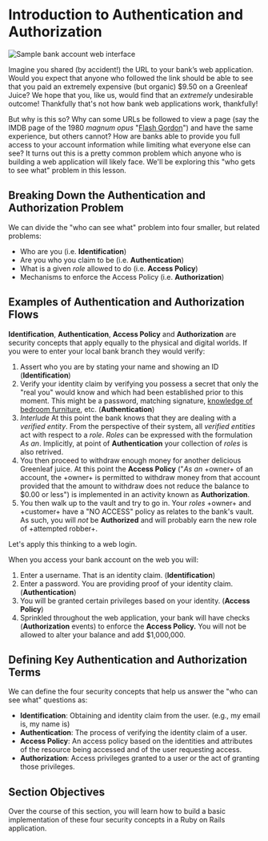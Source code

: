 # Introduction to Authentication and Authorization

![Sample bank account web interface](https://curriculum-content.s3.amazonaws.com/web-development/bank_account_sample.png)

Imagine you shared (by accident!) the URL to your bank’s web application. Would
you expect that anyone who followed the link should be able to see that you
paid an extremely expensive (but organic) $9.50 on a Greenleaf Juice? We hope
that you, like us, would find that an _extremely_ undesirable outcome!
Thankfully that's not how bank web applications work, thankfully!

But why is this so? Why can some URLs be followed to view a page (say the IMDB
page of the 1980 _magnum opus_ "[Flash Gordon][FG]") and have the same
experience, but others cannot?  How are banks able to provide you full access
to your account information while limiting what everyone else can see? It turns
out this is a pretty common problem which anyone who is building a web
application will likely face. We'll be exploring this "who gets to see what"
problem in this lesson.

## Breaking Down the Authentication and Authorization Problem

We can divide the "who can see what" problem into four smaller, but related
problems:

- Who are you (i.e. **Identification**)
- Are you who you claim to be (i.e. **Authentication**)
- What is a given _role_ allowed to do (i.e. **Access Policy**)
- Mechanisms to enforce the Access Policy (i.e. **Authorization**)

## Examples of Authentication and Authorization Flows

**Identification**, **Authentication**, **Access Policy** and **Authorization**
are security concepts that apply equally to the physical and digital worlds. If
you were to enter your local bank branch they would verify:

1. Assert who you are by stating your name and showing an ID
   (**Identification**)
2. Verify your identity claim by verifying you possess a secret that only the
   "real you" would know and which had been established prior to this moment.
   This might be a password, matching signature, [knowledge of bedroom furniture][odyssey],   etc. (**Authentication**)
3. _Interlude_ At this point the bank knows that they are dealing with a
   _verified entity_. From the perspective of their system, all _verified
   entities_ act with respect to a _role_. _Roles_ can be expressed with the
   formulation _As an_. Implicitly, at point of **Authentication** your
   collection of _roles_ is also retrived.
4. You then proceed to withdraw enough money for another delicious Greenleaf
   juice. At this point the **Access Policy** ("_As an_ +owner+ of an account,
   the +owner+ is permitted to withdraw money from that account provided that the
   amount to withdraw does not reduce the balance to $0.00 or less") is
   implemented in an activity known as **Authorization**.
5. You then walk up to the vault and try to go in. Your _roles_ +owner+ and
   +customer+ have a "NO ACCESS" policy as relates to the bank's vault. As
   such, you will _not_ be **Authorized** and will probably earn the new role of
   +attempted robber+.

Let's apply this thinking to a web login.

When you access your bank account on the web you will:

1. Enter a username. That is an identity claim. (**Identification**)
2. Enter a password. You are providing proof of your identity claim.
   (**Authentication**)
3. You will be granted certain privileges based on your identity. (**Access Policy**)
4. Sprinkled throughout the web application, your bank will have checks
   (**Authorization** events) to enforce the **Access Policy.** You will not be
   allowed to alter your balance and add $1,000,000.

## Defining Key Authentication and Authorization Terms

We can define the four security concepts that help us answer the "who can see
what" questions as:

* **Identification**: Obtaining and identity claim from the user. (e.g., my
  email is,  my name is)
* **Authentication**: The process of verifying the identity claim of a user.
* **Access Policy**: An access policy based on the identities and attributes of
  the resource being accessed and of the user requesting access.
* **Authorization**: Access privileges granted to a user or the act of granting
  those privileges.

## Section Objectives

Over the course of this section, you will learn how to build a basic
implementation of these four security concepts in a Ruby on Rails application.

[FG]: http://www.imdb.com/title/tt0080745/
[odyssey]: http://classics.mit.edu/Homer/odyssey.23.xxiii.html#151
